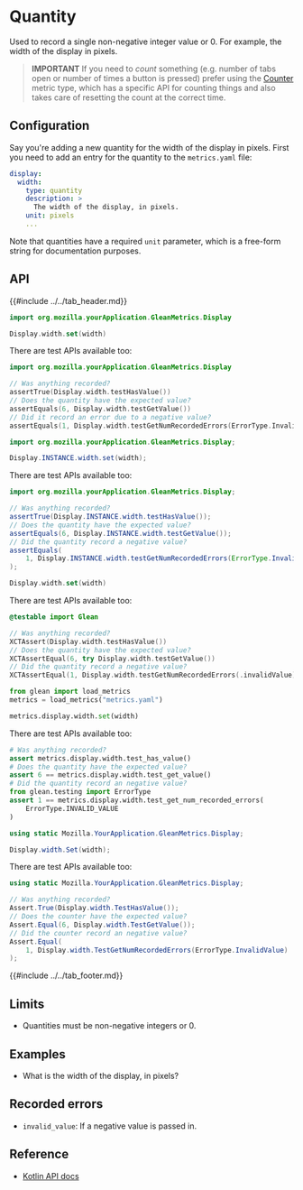 # Quantity

Used to record a single non-negative integer value or 0.
For example, the width of the display in pixels.

> **IMPORTANT** If you need to _count_ something (e.g. number of tabs open or number of times a button is pressed) prefer using the [Counter](./counter.md) metric type, which has a specific API for counting things and also takes care of resetting the count at the correct time.

## Configuration

Say you're adding a new quantity for the width of the display in pixels. First you need to add an entry for the quantity to the `metrics.yaml` file:

```YAML
display:
  width:
    type: quantity
    description: >
      The width of the display, in pixels.
    unit: pixels
    ...
```

Note that quantities have a required `unit` parameter, which is a free-form string for documentation purposes.

## API

{{#include ../../tab_header.md}}

<div data-lang="Kotlin" class="tab">

```Kotlin
import org.mozilla.yourApplication.GleanMetrics.Display

Display.width.set(width)
```

There are test APIs available too:

```Kotlin
import org.mozilla.yourApplication.GleanMetrics.Display

// Was anything recorded?
assertTrue(Display.width.testHasValue())
// Does the quantity have the expected value?
assertEquals(6, Display.width.testGetValue())
// Did it record an error due to a negative value?
assertEquals(1, Display.width.testGetNumRecordedErrors(ErrorType.InvalidValue))
```

</div>

```Java
import org.mozilla.yourApplication.GleanMetrics.Display;

Display.INSTANCE.width.set(width);
```

There are test APIs available too:

```Java
import org.mozilla.yourApplication.GleanMetrics.Display;

// Was anything recorded?
assertTrue(Display.INSTANCE.width.testHasValue());
// Does the quantity have the expected value?
assertEquals(6, Display.INSTANCE.width.testGetValue());
// Did the quantity record a negative value?
assertEquals(
    1, Display.INSTANCE.width.testGetNumRecordedErrors(ErrorType.InvalidValue)
);
```

</div>

<div data-lang="Swift" class="tab">

```Swift
Display.width.set(width)
```

There are test APIs available too:

```Swift
@testable import Glean

// Was anything recorded?
XCTAssert(Display.width.testHasValue())
// Does the quantity have the expected value?
XCTAssertEqual(6, try Display.width.testGetValue())
// Did the quantity record a negative value?
XCTAssertEqual(1, Display.width.testGetNumRecordedErrors(.invalidValue))
```

</div>

<div data-lang="Python" class="tab">

```Python
from glean import load_metrics
metrics = load_metrics("metrics.yaml")

metrics.display.width.set(width)
```

There are test APIs available too:

```Python
# Was anything recorded?
assert metrics.display.width.test_has_value()
# Does the quantity have the expected value?
assert 6 == metrics.display.width.test_get_value()
# Did the quantity record an negative value?
from glean.testing import ErrorType
assert 1 == metrics.display.width.test_get_num_recorded_errors(
    ErrorType.INVALID_VALUE
)
```

</div>

<div data-lang="C#" class="tab">

```C#
using static Mozilla.YourApplication.GleanMetrics.Display;

Display.width.Set(width);
```

There are test APIs available too:

```C#
using static Mozilla.YourApplication.GleanMetrics.Display;

// Was anything recorded?
Assert.True(Display.width.TestHasValue());
// Does the counter have the expected value?
Assert.Equal(6, Display.width.TestGetValue());
// Did the counter record an negative value?
Assert.Equal(
    1, Display.width.TestGetNumRecordedErrors(ErrorType.InvalidValue)
);
```

</div>

{{#include ../../tab_footer.md}}

## Limits

* Quantities must be non-negative integers or 0.

## Examples

* What is the width of the display, in pixels?

## Recorded errors

* `invalid_value`: If a negative value is passed in.

## Reference

* [Kotlin API docs](../../../javadoc/glean/mozilla.telemetry.glean.private/-quantity-metric-type/index.html)
